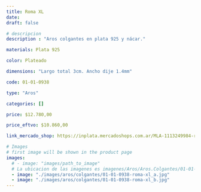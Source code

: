 ```yaml
---
title: Roma XL
date: 
draft: false

# descripcion
description : "Aros colgantes en plata 925 y nácar."

materials: Plata 925

color: Plateado

dimensions: "Largo total 3cm. Ancho dije 1.4mm"

code: 01-01-0938

type: "Aros"

categories: []

price: $12.780,00

price_eftvo: $10.860,00

link_mercado_shop: https://inplata.mercadoshops.com.ar/MLA-1113249984-roma-xl-_JM

# Images
# first image will be shown in the product page
images:
  # - image: "images/path_to_image"
  # La ubicacion de las imagenes es imagenes/Aros/Aros.Colgantes/01-01-0938-roma-xl
  - image: "./images/aros/colgantes/01-01-0938-roma-xl_a.jpg"
  - image: "./images/aros/colgantes/01-01-0938-roma-xl_b.jpg"
---
```

